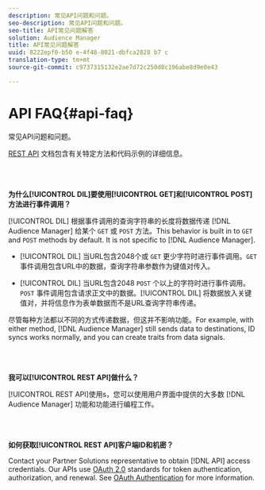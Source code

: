 ```yaml
---
description: 常见API问题和问题。
seo-description: 常见API问题和问题。
seo-title: API常见问题解答
solution: Audience Manager
title: API常见问题解答
uuid: 8222epf0-b50 e-4f48-8021-dbfca2828 b7 c
translation-type: tm+mt
source-git-commit: c9737315132e2ae7d72c250d8c196abe8d9e0e43

---
```



# API FAQ{#api-faq}

常见API问题和问题。

<!-- 

faq_api.xml

 -->

[REST API](../api/rest-api-main/rest-api-main.md) 文档包含有关特定方法和代码示例的详细信息。

<br> 

**为什么[!UICONTROL DIL]要使用[!UICONTROL GET]和[!UICONTROL POST]方法进行事件调用？**

[!UICONTROL DIL] 根据事件调用的查询字符串的长度将数据传递 [!DNL Audience Manager] 给某个 `GET` 或 `POST` 方法。This behavior is built in to `GET` and `POST` methods by default. It is not specific to [!DNL Audience Manager].

* [!UICONTROL DIL] 当URL包含2048个或 `GET` 更少字符时进行事件调用。`GET` 事件调用包含URL中的数据，查询字符串参数作为键值对传入。

* [!UICONTROL DIL] 当URL包含2048 `POST` 个以上的字符时进行事件调用。`POST` 事件调用包含请求正文中的数据。[!UICONTROL DIL] 将数据放入关键值对，并将信息作为表单数据而不是URL查询字符串传递。

尽管每种方法都以不同的方式传递数据，但这并不影响功能。For example, with either method, [!DNL Audience Manager] still sends data to destinations, ID syncs works normally, and you can create traits from data signals.

<br> 

**我可以[!UICONTROL REST API]做什么？**

[!UICONTROL REST API]使用s，您可以使用用户界面中提供的大多数 [!DNL Audience Manager] 功能和功能进行编程工作。

<br> 

**如何获取[!UICONTROL REST API]客户端ID和机密？**

Contact your Partner Solutions representative to obtain [!DNL API] access credentials. Our APIs use [OAuth 2.0](https://oauth.net/2/) standards for token authentication, authorization, and renewal. See [OAuth Authentication](../api/rest-api-main/aam-api-getting-started.md#oauth) for more information.
